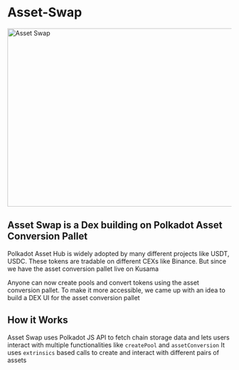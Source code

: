 # Asset-Swap
<img src="https://github.com/AshutoshSingh00001/Asset-Swap/assets/138657449/114e9834-493e-4efe-8877-8bbed432452f" alt="Asset Swap" width="1200" height="400px">

## Asset Swap is a Dex building on Polkadot Asset Conversion Pallet
Polkadot Asset Hub is widely adopted by many different projects like USDT, USDC. These tokens are tradable on different CEXs like Binance. But since we have the asset conversion pallet live on Kusama

Anyone can now create pools and convert tokens using the asset conversion pallet. To make it more accessible, we came up with an idea to build a DEX UI for the asset conversion pallet

## How it Works
Asset Swap uses Polkadot JS API to fetch chain storage data and lets users interact with multiple functionalities like ```createPool``` and ```assetConversion``` It uses ```extrinsics``` based calls to create and interact with different pairs of assets
